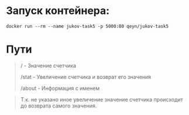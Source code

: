 # Запуск контейнера:

```shell
docker run --rm --name jukov-task5 -p 5000:80 qeyn/jukov-task5
```

# Пути

> / - Значение счетчика
> 
> /stat - Увеличение счетчика и возврат его значения
> 
> /about - Информация с именем

> Т.к. не указано иное увеличение значение счетчика происходит до возврата самого значения.

